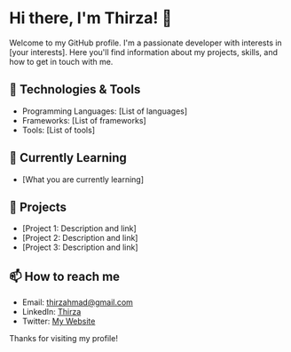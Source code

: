 # Hi there, I'm Thirza! 👋

Welcome to my GitHub profile. I'm a passionate developer with interests in [your interests]. Here you'll find information about my projects, skills, and how to get in touch with me.

## 🔧 Technologies & Tools
- Programming Languages: [List of languages]
- Frameworks: [List of frameworks]
- Tools: [List of tools]

## 🌱 Currently Learning
- [What you are currently learning]

## 🚀 Projects
- [Project 1: Description and link]
- [Project 2: Description and link]
- [Project 3: Description and link]

## 📫 How to reach me
- Email: thirzahmad@gmail.com
- LinkedIn: [Thirza](https://www.linkedin.com/in/thirza-ahmad/)
- Twitter: [My Website](https://thirza258.github.io/)

Thanks for visiting my profile!

